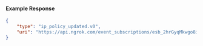 <!-- Code generated for API Clients. DO NOT EDIT. -->

#### Example Response

```json
{
	"type": "ip_policy_updated.v0",
	"uri": "https://api.ngrok.com/event_subscriptions/esb_2hrGyqMkwgo8iBxaXnaobxLJZzS/sources/ip_policy_updated.v0"
}
```
